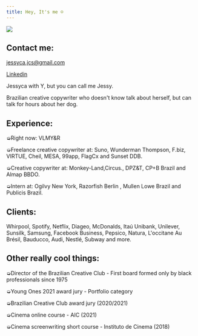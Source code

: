 ```yaml
---
title: Hey, It's me ☺
---
```

<div class="img-row">

<div class="what-item">

![](https://ucarecdn.com/ffde0103-6eef-4ebe-b9d9-fc8fc0e21090/)

## Contact me:

jessyca.jcs@gmail.com

[L﻿inkedin](https://www.linkedin.com/in/jessycasilva/)

</div>

<div class="what-item">

Jessyca with Y, but you can call me Jessy.

Brazilian creative copywriter who doesn't know talk about herself, but can talk for hours about her dog.

## Experience:

➭Right now: VLMY&R

➭Freelance creative copywriter at: Suno, Wunderman Thompson, F.biz, VIRTUE, Cheil, MESA, 99app, FlagCx and Sunset DDB.

➭Creative copywriter at: Monkey-Land,Circus., DPZ&T, CP+B Brazil and Almap BBDO.  

➭Intern at: Ogilvy New York, Razorfish Berlin , Mullen Lowe Brazil and Publicis Brazil.

## Clients:

Whirpool, Spotify, Netflix, Diageo, McDonalds, Itaú Unibank, Unilever, Sunsilk, Samsung, Facebook Business,  Pepsico, Natura, L'occitane Au Brésil, Bauducco, Audi, Nestlé, Subway and more.

## Other really cool things:

➭Director of the Brazilian Creative Club  -  First board formed only by black professionals since 1975

➭Young Ones 2021 award jury - Portfolio category

➭Brazilian Creative Club award jury (2020/2021)

➭Cinema online course - AIC (2021)

➭Cinema screenwriting short course - Instituto de Cinema (2018)

</div>

</div>